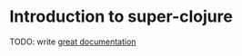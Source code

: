# Introduction to super-clojure

TODO: write [great documentation](http://jacobian.org/writing/what-to-write/)
